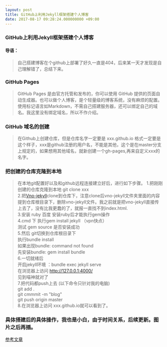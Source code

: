 ```yaml
---
layout: post
title: GitHub上利用Jekyll框架搭建个人博客
date: 2017-08-17 09:28:24.000000000 +09:00
---
```

### GitHub上利用Jekyll框架搭建个人博客
#### 导语：
> 自己搭建博客在个github上部署了好久一直是404，后来某一天才发现是自己理解错了，总结下来。
### GitHub Pages
>GitHub Pages 是由官方托管和发布的，你可以使用 GitHub 提供的页面自动生成器。也可以做个人博客，是个轻量级的博客系统，没有麻烦的配置。使用标记语言如Markdown，不需自己搭建服务器，还可以绑定自己的域名。我这里没有绑定域名，所以不作介绍。
### GitHub 域名的创建
> 在Github上创建仓库，但是仓库名字一定要是 xxx.github.io  格式一定要是这个样子，xxx是github注册的用户名，不能是其他，这个是在master分支上规定的，如果想用其他域名，就新创建一个gh-pages,再来自定义xxx的名字。
### 把创建的仓库克隆到本地
>在本地git配置好以及和github远程连接建立好后，进行如下步骤。
1.把刚刚创建的仓库克隆到本地 git clone xxx <br>
2.把[Vno-jekyll](https://github.com/onevcat/vno-jekyll)clone到仓库下，注意clone后vno-jekyll文件夹里面的内容提到仓库根目录下，删除vno-jekyll文件。我之前就是把vno-jekyll直接传上去了，没有比我更蠢的了，就报一直找不到index.html.<br>
3.安装 ruby 百度  安装ruby后才能执行gem操作<br>
4.cmd 下 执行gem install jekyll （vpn快点）<br>
  测试 gem source  是否安装成功<br>
5.然后  git切换到仓库根目录下<br>
  执行bundle install<br>
  如果出现bundle: command not found<br> 
  先安装bundle: gem install bundle<br>
6.一切就绪后<br>
   开启jekyll环境 ：bundle exec jekyll serve<br> 
   在浏览器上访问 http://127.0.0.1:4000/<br>
见到喵神就对了<br>
7.把代码都push上去  (以下命令只针对我的电脑)<br>
   git add .<br>
   git cmmmit -m "blog"<br>
   git push origin master<br>
8.在浏览器上访问 xxx.github.io就可以看到了。<br>

### 具体搭建后的具体操作，我也是小白，由于时间关系，后续更新。图片之后再插。<br>
[参考文章](http://www.jianshu.com/p/88c9e72978b4)

